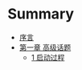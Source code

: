 # Summary

* [序言](README.md)
* [第一章 高级话题](senior-topics/README.md)
  * [1 启动过程](senior-topics/bootstrap/README.md)
